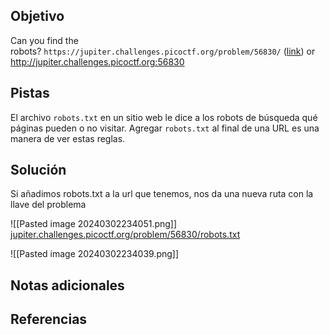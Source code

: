 ## Objetivo
Can you find the robots? `https://jupiter.challenges.picoctf.org/problem/56830/` ([link](https://jupiter.challenges.picoctf.org/problem/56830/)) or http://jupiter.challenges.picoctf.org:56830
## Pistas
El archivo `robots.txt` en un sitio web le dice a los robots de búsqueda qué páginas pueden o no visitar. Agregar `robots.txt` al final de una URL es una manera de ver estas reglas.

## Solución
Si añadimos robots.txt a la url que tenemos, nos da una nueva ruta con la llave del problema

![[Pasted image 20240302234051.png]]
[jupiter.challenges.picoctf.org/problem/56830/robots.txt](https://jupiter.challenges.picoctf.org/problem/56830/robots.txt)

![[Pasted image 20240302234039.png]]
## Notas adicionales

## Referencias